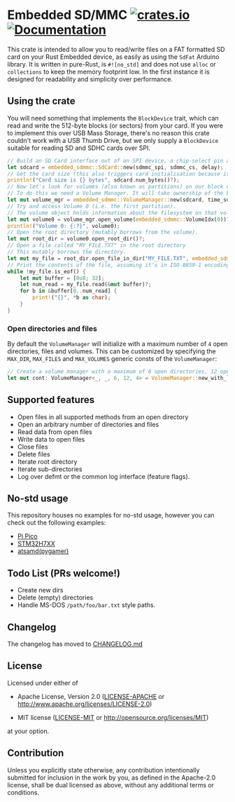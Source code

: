 # Embedded SD/MMC [![crates.io](https://img.shields.io/crates/v/embedded-sdmmc.svg)](https://crates.io/crates/embedded-sdmmc) [![Documentation](https://docs.rs/embedded-sdmmc/badge.svg)](https://docs.rs/embedded-sdmmc)

This crate is intended to allow you to read/write files on a FAT formatted SD
card on your Rust Embedded device, as easily as using the `SdFat` Arduino
library. It is written in pure-Rust, is `#![no_std]` and does not use `alloc`
or `collections` to keep the memory footprint low. In the first instance it is
designed for readability and simplicity over performance.

## Using the crate

You will need something that implements the `BlockDevice` trait, which can read and write the 512-byte blocks (or sectors) from your card. If you were to implement this over USB Mass Storage, there's no reason this crate couldn't work with a USB Thumb Drive, but we only supply a `BlockDevice` suitable for reading SD and SDHC cards over SPI.

```rust
// Build an SD Card interface out of an SPI device, a chip-select pin and the delay object
let sdcard = embedded_sdmmc::SdCard::new(sdmmc_spi, sdmmc_cs, delay);
// Get the card size (this also triggers card initialisation because it's not been done yet)
println!("Card size is {} bytes", sdcard.num_bytes()?);
// Now let's look for volumes (also known as partitions) on our block device.
// To do this we need a Volume Manager. It will take ownership of the block device.
let mut volume_mgr = embedded_sdmmc::VolumeManager::new(sdcard, time_source);
// Try and access Volume 0 (i.e. the first partition).
// The volume object holds information about the filesystem on that volume.
let mut volume0 = volume_mgr.open_volume(embedded_sdmmc::VolumeIdx(0))?;
println!("Volume 0: {:?}", volume0);
// Open the root directory (mutably borrows from the volume).
let mut root_dir = volume0.open_root_dir()?;
// Open a file called "MY_FILE.TXT" in the root directory
// This mutably borrows the directory.
let mut my_file = root_dir.open_file_in_dir("MY_FILE.TXT", embedded_sdmmc::Mode::ReadOnly)?;
// Print the contents of the file, assuming it's in ISO-8859-1 encoding
while !my_file.is_eof() {
    let mut buffer = [0u8; 32];
    let num_read = my_file.read(&mut buffer)?;
    for b in &buffer[0..num_read] {
        print!("{}", *b as char);
    }
}
```

### Open directories and files

By default the `VolumeManager` will initialize with a maximum number of `4` open directories, files and volumes. This can be customized by specifying the `MAX_DIR`, `MAX_FILES` and `MAX_VOLUMES` generic consts of the `VolumeManager`:

```rust
// Create a volume manager with a maximum of 6 open directories, 12 open files, and 4 volumes (or partitions)
let mut cont: VolumeManager<_, _, 6, 12, 4> = VolumeManager::new_with_limits(block, time_source);
```

## Supported features

* Open files in all supported methods from an open directory
* Open an arbitrary number of directories and files
* Read data from open files
* Write data to open files
* Close files
* Delete files
* Iterate root directory
* Iterate sub-directories
* Log over defmt or the common log interface (feature flags).

## No-std usage
This repository houses no examples for no-std usage, however you can check out the following examples:
- [Pi Pico](https://github.com/rp-rs/rp-hal-boards/blob/main/boards/rp-pico/examples/pico_spi_sd_card.rs)
- [STM32H7XX](https://github.com/stm32-rs/stm32h7xx-hal/blob/master/examples/sdmmc_fat.rs)
- [atsamd(pygamer)](https://github.com/atsamd-rs/atsamd/blob/master/boards/pygamer/examples/sd_card.rs)

## Todo List (PRs welcome!)

* Create new dirs
* Delete (empty) directories
* Handle MS-DOS `/path/foo/bar.txt` style paths.

## Changelog

The changelog has moved to [CHANGELOG.md](/CHANGELOG.md)

## License

Licensed under either of

- Apache License, Version 2.0 ([LICENSE-APACHE](LICENSE-APACHE) or
  http://www.apache.org/licenses/LICENSE-2.0)

- MIT license ([LICENSE-MIT](LICENSE-MIT) or http://opensource.org/licenses/MIT)

at your option.

## Contribution

Unless you explicitly state otherwise, any contribution intentionally
submitted for inclusion in the work by you, as defined in the Apache-2.0
license, shall be dual licensed as above, without any additional terms or
conditions.

